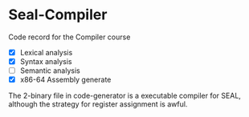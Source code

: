 # Seal-Compiler
Code record for the Compiler course

- [x] Lexical analysis
- [x] Syntax analysis
- [ ] Semantic analysis
- [x] x86-64 Assembly generate

The 2-binary file in code-generator is a executable compiler for SEAL, although the strategy for register assignment is awful.
